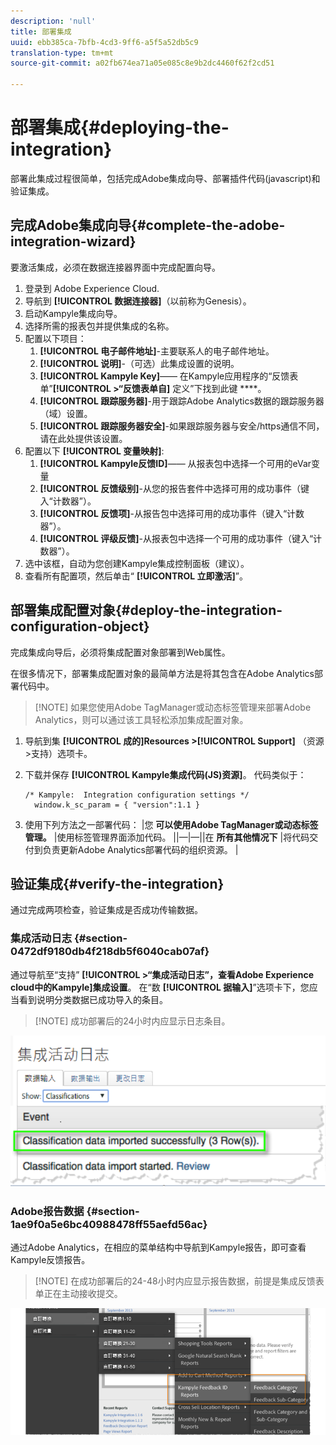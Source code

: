 ```yaml
---
description: 'null'
title: 部署集成
uuid: ebb385ca-7bfb-4cd3-9ff6-a5f5a52db5c9
translation-type: tm+mt
source-git-commit: a02fb674ea71a05e085c8e9b2dc4460f62f2cd51

---
```



# 部署集成{#deploying-the-integration}

部署此集成过程很简单，包括完成Adobe集成向导、部署插件代码(javascript)和验证集成。

## 完成Adobe集成向导{#complete-the-adobe-integration-wizard}

要激活集成，必须在数据连接器界面中完成配置向导。

1. 登录到 Adobe Experience Cloud.
1. 导航到 **[!UICONTROL 数据连接器]**（以前称为Genesis）。
1. 启动Kampyle集成向导。
1. 选择所需的报表包并提供集成的名称。
1. 配置以下项目：
   1. **[!UICONTROL 电子邮件地址]**-主要联系人的电子邮件地址。
   1. **[!UICONTROL 说明]**-（可选）此集成设置的说明。
   1. **[!UICONTROL Kampyle Key]**—— 在Kampyle应用程序的“反馈表单”**[!UICONTROL >“反馈表单自]** 定义”下找到此键 ****。
   1. **[!UICONTROL 跟踪服务器]**-用于跟踪Adobe Analytics数据的跟踪服务器（域）设置。
   1. **[!UICONTROL 跟踪服务器安全]**-如果跟踪服务器与安全/https通信不同，请在此处提供该设置。
1. 配置以下 **[!UICONTROL 变量映射]**:
   1. **[!UICONTROL Kampyle反馈ID]**—— 从报表包中选择一个可用的eVar变量
   1. **[!UICONTROL 反馈级别]**-从您的报告套件中选择可用的成功事件（键入“计数器”）。
   1. **[!UICONTROL 反馈项]**-从报告包中选择可用的成功事件（键入“计数器”）。
   1. **[!UICONTROL 评级反馈]**-从报表包中选择一个可用的成功事件（键入“计数器”）。
1. 选中该框，自动为您创建Kampyle集成控制面板（建议）。
1. 查看所有配置项，然后单击“ **[!UICONTROL 立即激活]**”。

## 部署集成配置对象{#deploy-the-integration-configuration-object}

完成集成向导后，必须将集成配置对象部署到Web属性。

在很多情况下，部署集成配置对象的最简单方法是将其包含在Adobe Analytics部署代码中。

> [!NOTE] 如果您使用Adobe TagManager或动态标签管理来部署Adobe Analytics，则可以通过该工具轻松添加集成配置对象。

1. 导航到集 **[!UICONTROL 成的]**Resources >**[!UICONTROL  Support]** （资源>支持）选项卡。
1. 下载并保存 **[!UICONTROL Kampyle集成代码(JS)资源]**。 代码类似于：

   ```
   /* Kampyle:  Integration configuration settings */
     window.k_sc_param = { "version":1.1 }
   ```

1. 使用下列方法之一部署代码：
|您 **可以使用Adobe TagManager或动态标签管理。** |使用标签管理界面添加代码。 ||—|—||在 **所有其他情况下** |将代码交付到负责更新Adobe Analytics部署代码的组织资源。  |

## 验证集成{#verify-the-integration}

通过完成两项检查，验证集成是否成功传输数据。

### 集成活动日志 {#section-0472df9180db4f218db5f6040cab07af}

通过导航至“支持” **[!UICONTROL >“集成活动日志”，查看Adobe Experience cloud中的Kampyle]**集成设置****。 在“数 **[!UICONTROL 据输入]**”选项卡下，您应当看到说明分类数据已成功导入的条目。

> [!NOTE] 成功部署后的24小时内应显示日志条目。

![](assets/integration_activity_log.png)

### Adobe报告数据 {#section-1ae9f0a5e6bc40988478ff55aefd56ac}

通过Adobe Analytics，在相应的菜单结构中导航到Kampyle报告，即可查看Kampyle反馈报告。

> [!NOTE] 在成功部署后的24-48小时内应显示报告数据，前提是集成反馈表单正在主动接收提交。

![](assets/adobe_reporting_data.png)

